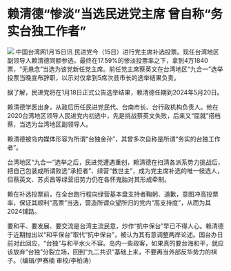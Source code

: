 # 赖清德“惨淡”当选民进党主席 曾自称“务实台独工作者”

![](https://inews.gtimg.com/news_bt/OSjTXo7-tTatBiVrlMamGY_BUHmB4rJuiWbMynR8IFTD4AA/1000)
中国台湾网1月15日讯
民进党今（15日）进行党主席补选投票。现任台湾地区副领导人赖清德同额参选，最终在17.59%的惨淡投票率之下，拿到4万1840票，“无悬念”当选为该党新任党主席。前任党主席蔡英文在台湾地区“九合一”选举投票当晚宣布辞职，以示对仅拿到5席次县市长的选举结果负责。

据了解，民进党将在1月18日正式公告选举结果，赖清德任期到2024年5月20日。

赖清德学医出身，从政后历任民进党民代、台南市长、台行政机构负责人。他在2020台湾地区领导人民进党内初选中，先是挑战蔡英文失败，后来又“屈就”搭档蔡，当选为台湾地区副领导人。

赖清德被岛内媒体形容为所谓“台独金孙”，其曾多次自称是所谓“务实的台独工作者”。

台湾地区“九合一”选举之后，民进党遭遇重创，赖清德在扫清各派系势力挑战后，把自己包装成所谓败选“承担者”、绿营“救世主”，成为党主席补选的唯一候选人，但蔡英文、苏贞昌等绿营旧势力仍在各怀鬼胎对其形成牵制。

赖在补选投票前，在全台跑行程向绿营基本盘支持者鞠躬、道歉，意图冲高投票率，保证其顺利“高票”当选，营造所谓众望所归的党内“高支持度”，从而为其2024铺路。

要和平、要发展、要交流是台湾主流民意，炒作“抗中保台”早已不得人心。赖清德于近期抛出以“和平保台”取代“抗中保台”，被认为其有意调整两岸论述。国台办日前对此回应，“台独”与和平水火不容。岛内一些政客，如果真的要台海和平，就应该放弃“台独”分裂立场，回到“九二共识”基础上来，不要再当外部反华势力的棋子。（编辑/尹赛楠
审校/李柏涛）

